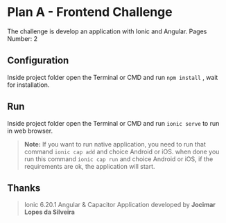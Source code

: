 # Plan A - Frontend Challenge

The challenge is develop an application with Ionic and Angular.
Pages Number: 2

## Configuration
Inside project folder open the Terminal or CMD and run `npm install` , wait for installation.

## Run
Inside project folder open the Terminal or CMD and run `ionic serve` to run in web browser.
> **Note:**
> If you want to run native application, you need to run that command `ionic cap add` and choice Android or iOS.
> when done you run this command `ionic cap run` and choice Android or iOS, if the requirements are ok, the application will start.

## Thanks
> Ionic 6.20.1
> Angular & Capacitor
> Application developed by **Jocimar Lopes da Silveira**